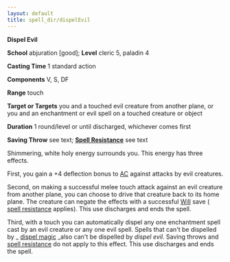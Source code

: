 ```yaml
---
layout: default
title: spell_dir/dispelEvil
---
```

 **Dispel Evil**

**School** abjuration [good]; **Level** cleric 5, paladin 4

**Casting Time** 1 standard action

**Components** V, S, DF

**Range** touch

**Target or Targets** you and a touched evil creature from another plane, or you and an enchantment or evil spell on a touched creature or object

**Duration** 1 round/level or until discharged, whichever comes first

**Saving Throw** see text; **[Spell Resistance](../glossary#_spell-resistance)** see text

Shimmering, white holy energy surrounds you. This energy has three effects.

First, you gain a +4 deflection bonus to [AC](../combat#_armor-class) against attacks by evil creatures.

Second, on making a successful melee touch attack against an evil creature from another plane, you can choose to drive that creature back to its home plane. The creature can negate the effects with a successful [Will](../combat#_will) save ( [spell resistance](../glossary#_spell-resistance) applies). This use discharges and ends the spell.

Third, with a touch you can automatically dispel any one enchantment spell cast by an evil creature or any one evil spell. Spells that can't be dispelled by _ [dispel magic](dispelMagic#_dispel-magic) _also can't be dispelled by _dispel evil_. Saving throws and [spell resistance](../glossary#_spell-resistance) do not apply to this effect. This use discharges and ends the spell.

